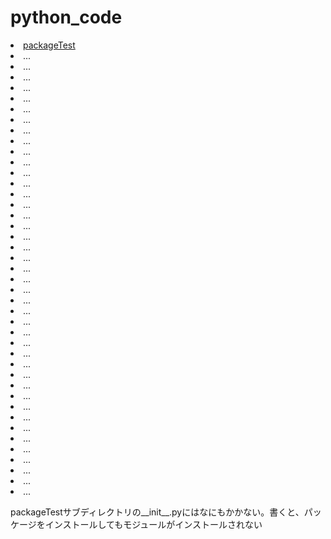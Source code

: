 # python_code
<li><a href="#packageTest">packageTest</a></li>
<li>...</li>
<li>...</li>
<li>...</li>
<li>...</li>
<li>...</li>
<li>...</li>
<li>...</li>

<li>...</li>
<li>...</li>
<li>...</li>
<li>...</li>
<li>...</li>
<li>...</li>
<li>...</li>
<li>...</li>
<li>...</li>
<li>...</li>
<li>...</li>
<li>...</li>
<li>...</li>
<li>...</li>
<li>...</li>
<li>...</li>
<li>...</li>
<li>...</li>
<li>...</li>
<li>...</li>
<li>...</li>
<li>...</li>
<li>...</li>
<li>...</li>
<li>...</li>
<li>...</li>
<li>...</li>
<li>...</li>
<li>...</li>
<li>...</li>
<li>...</li>
<li>...</li>
<li>...</li>
<li>...</li>
<li>...</li>











<p id="packageTest">packageTest</b>サブディレクトリの__init__.pyにはなにもかかない。書くと、パッケージをインストールしてもモジュールがインストールされない</p>
